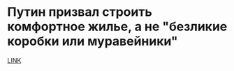 # Путин призвал строить комфортное жилье, а не "безликие коробки или муравейники"



[LINK](https://varlamov.ru/2711465.html)